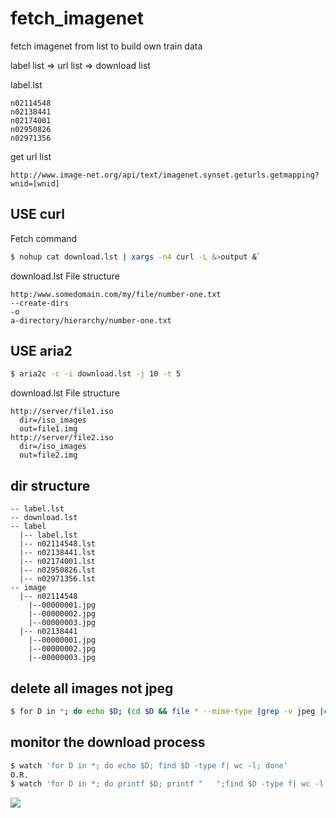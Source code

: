 # fetch_imagenet
fetch imagenet from list to build own train data 

label list => url list => download list

label.lst
```
n02114548
n02138441
n02174001
n02950826
n02971356
```

get url list
```
http://www.image-net.org/api/text/imagenet.synset.geturls.getmapping?wnid=[wnid]
```

## USE curl
Fetch command
```bash
$ nohup cat download.lst | xargs -n4 curl -L &>output &`
```

download.lst File structure
```
http:/www.somedomain.com/my/file/number-one.txt
--create-dirs
-o
a-directory/hierarchy/number-one.txt
```

## USE aria2
```bash
$ aria2c -c -i download.lst -j 10 -t 5
```

download.lst File structure
```
http://server/file1.iso
  dir=/iso_images
  out=file1.img
http://server/file2.iso
  dir=/iso_images
  out=file2.img
```

## dir structure
```
-- label.lst
-- download.lst
-- label    
  |-- label.lst    
  |-- n02114548.lst    
  |-- n02138441.lst    
  |-- n02174001.lst    
  |-- n02950826.lst   
  |-- n02971356.lst    
-- image    
  |-- n02114548   
    |--00000001.jpg   
    |--00000002.jpg
    |--00000003.jpg
  |-- n02138441
    |--00000001.jpg
    |--00000002.jpg
    |--00000003.jpg
```
## delete all images not jpeg
```bash
$ for D in *; do echo $D; (cd $D && file * --mime-type |grep -v jpeg |cut -d ':' -f 1|xargs rm); done
```

## monitor the download process
```bash
$ watch 'for D in *; do echo $D; find $D -type f| wc -l; done'
O.R.
$ watch 'for D in *; do printf $D; printf "   ";find $D -type f| wc -l | xargs printf ;printf "   "; done'
```
![](https://img.vim-cn.com/b8/a45430b844b90806c92490f78d8504a47cdf33.png)
